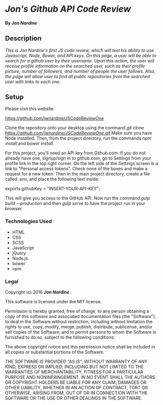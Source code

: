 # _Jon's Github API Code Review_

#### By _**Jon Nardine**_

## Description

_This is Jon Nardine's first JS code review, which will test his ability to use Javascript, Node, Bower, and API keys. On this page, a user will be able to search for a github user by their username. Upon this action, the user will receive profile information on the searched user, such as their profile picture, number of followers, and number of people the user follows. Also, the page will allow user to find all public repositories from the searched user with links to each one._

## Setup

Please visit this website:

https://github.com/jwnardine/JSCodeReviewOne

Clone the repository onto your desktop using the command _git clone https://github.com/jwnardine/JSCodeReviewOne.git_ Make sure you have Node installed. Then, from the project directory, run the commands _npm install_ and _bower install_.

For this project, you'll need an API key from Github.com. If you do not already have one, signup/sign in to github.com, go to Settings from your profile link in the top right corner. On the left side of the Settings screen is a link to "Personal access tokens". Check none of the boxes and make a request for a new token. Then in the main project directory, create a file called .env, and place the following text inside:

exports.githubKey = "INSERT-YOUR-API-KEY";

This will give you access to the GitHub API. Now run the command _gulp build --production_ and then  _gulp serve_ to have the project run in your browser.

### Technologies Used
* HTML
* CSS
* SCSS
* JavaScript
* jQuery
* Node.js
* bower
* npm

### Legal

Copyright (c) 2016 **_Jon Nardine_**

This software is licensed under the MIT license.

Permission is hereby granted, free of charge, to any person obtaining a copy
of this software and associated documentation files (the "Software"), to deal
in the Software without restriction, including without limitation the rights
to use, copy, modify, merge, publish, distribute, sublicense, and/or sell
copies of the Software, and to permit persons to whom the Software is
furnished to do so, subject to the following conditions:

The above copyright notice and this permission notice shall be included in
all copies or substantial portions of the Software.

THE SOFTWARE IS PROVIDED "AS IS", WITHOUT WARRANTY OF ANY KIND, EXPRESS OR
IMPLIED, INCLUDING BUT NOT LIMITED TO THE WARRANTIES OF MERCHANTABILITY,
FITNESS FOR A PARTICULAR PURPOSE AND NONINFRINGEMENT. IN NO EVENT SHALL THE
AUTHORS OR COPYRIGHT HOLDERS BE LIABLE FOR ANY CLAIM, DAMAGES OR OTHER
LIABILITY, WHETHER IN AN ACTION OF CONTRACT, TORT OR OTHERWISE, ARISING FROM,
OUT OF OR IN CONNECTION WITH THE SOFTWARE OR THE USE OR OTHER DEALINGS IN
THE SOFTWARE.
